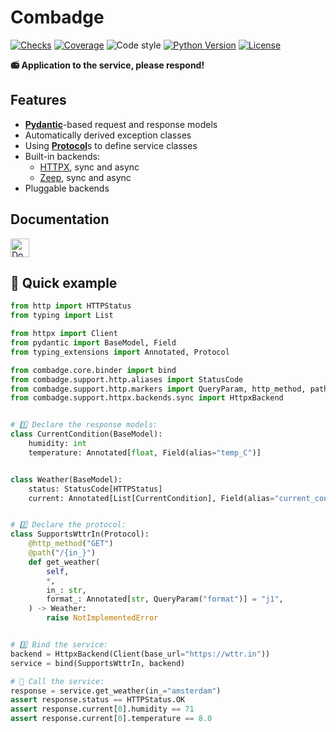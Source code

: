 # Combadge

[![Checks](https://img.shields.io/github/checks-status/kpn/combadge/main?logo=github)](https://github.com/kpn/combadge/actions/workflows/check.yaml)
[![Coverage](https://codecov.io/gh/kpn/combadge/branch/main/graph/badge.svg?token=ZAqYAaTXwE)](https://codecov.io/gh/kpn/combadge)
![Code style](https://img.shields.io/badge/code%20style-black-000000.svg)
[![Python Version](https://img.shields.io/pypi/pyversions/combadge?logo=python&logoColor=yellow)](https://pypi.org/project/combadge/)
[![License](https://img.shields.io/github/license/kpn/combadge)](LICENSE)

**📻 Application to the service, please respond!**

## Features

- [**Pydantic**](https://docs.pydantic.dev/)-based request and response models
- Automatically derived exception classes
- Using [**Protocol**](https://peps.python.org/pep-0544/)s to define service classes
- Built-in backends:
  - [HTTPX](https://www.python-httpx.org/), sync and async
  - [Zeep](https://docs.python-zeep.org/en/master/), sync and async
- Pluggable backends

## Documentation

<a href="https://kpn.github.io/combadge/">
    <img alt="Documentation" height="30em" src="https://img.shields.io/github/actions/workflow/status/kpn/combadge/docs.yml?label=documentation&logo=github">
</a>

## 🚀 Quick example

```python title="quickstart_httpx.py"
from http import HTTPStatus
from typing import List

from httpx import Client
from pydantic import BaseModel, Field
from typing_extensions import Annotated, Protocol

from combadge.core.binder import bind
from combadge.support.http.aliases import StatusCode
from combadge.support.http.markers import QueryParam, http_method, path
from combadge.support.httpx.backends.sync import HttpxBackend


# 1️⃣ Declare the response models:
class CurrentCondition(BaseModel):
    humidity: int
    temperature: Annotated[float, Field(alias="temp_C")]


class Weather(BaseModel):
    status: StatusCode[HTTPStatus]
    current: Annotated[List[CurrentCondition], Field(alias="current_condition")]


# 2️⃣ Declare the protocol:
class SupportsWttrIn(Protocol):
    @http_method("GET")
    @path("/{in_}")
    def get_weather(
        self,
        *,
        in_: str,
        format_: Annotated[str, QueryParam("format")] = "j1",
    ) -> Weather:
        raise NotImplementedError


# 3️⃣ Bind the service:
backend = HttpxBackend(Client(base_url="https://wttr.in"))
service = bind(SupportsWttrIn, backend)

# 🚀 Call the service:
response = service.get_weather(in_="amsterdam")
assert response.status == HTTPStatus.OK
assert response.current[0].humidity == 71
assert response.current[0].temperature == 8.0
```
